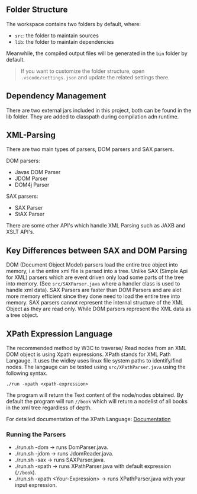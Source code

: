 ## Folder Structure

The workspace contains two folders by default, where:

- `src`: the folder to maintain sources
- `lib`: the folder to maintain dependencies

Meanwhile, the compiled output files will be generated in the `bin` folder by default.

> If you want to customize the folder structure, open `.vscode/settings.json` and update the related settings there.

## Dependency Management

There are two external jars included in this project, both can be found in the lib folder. They are added to classpath during compilation adn runtime.

## XML-Parsing
There are two main types of parsers, DOM parsers and SAX parsers.

DOM parsers:
- Javas DOM Parser
- JDOM Parser
- DOM4j Parser

SAX parsers:
- SAX Parser
- StAX Parser

There are some other API's which handle XML Parsing such as JAXB and XSLT API's.

## Key Differences between SAX and DOM Parsing

DOM (Document Object Model) parsers load the entire tree object into memory, i.e the entire xml file is parsed into a tree. Unlike SAX (Simple Api for XML) parsers which are event driven only load some parts of the tree into memory. (See `src/SAXParser.java` where a handler class is used to handle xml data). SAX Parsers are faster than DOM Parsers and are alot more memory efficient since they done need to load the entire tree into memory. SAX parsers cannot represent the internal structure of the XML Object as they are read only. While DOM parsers represent the XML data as a tree object.

## XPath Expression Language

The recommended method by W3C to traverse/ Read nodes from an XML DOM object is using Xpath expressions. XPath stands for XML Path Langauge. It uses the widley uses linux file system paths to identify/find nodes. The langauge can be tested using `src/XPathParser.java` using the following syntax.

    ./run -xpath <xpath-expression>

The program will return the Text content of the node/nodes obtained. By default the program will run ```//book``` which will return a nodelist of all books in the xml tree regardless of depth.

For detailed documentation of the XPath Language: [Documentation](https://docs.oracle.com/javase%2F7%2Fdocs%2Fapi%2F%2F/javax/xml/xpath/package-summary.html)

### Running the Parsers
- ./run.sh -dom -> runs DomParser.java.
- ./run.sh -jdom -> runs JdomReader.java.
- ./run.sh -sax -> runs SAXParser.java.
- ./run.sh -xpath -> runs XPathParser.java with default expression (`//book`).
- ./run.sh -xpath \<Your-Expression\> -> runs XPathParser.java with your input expression.

